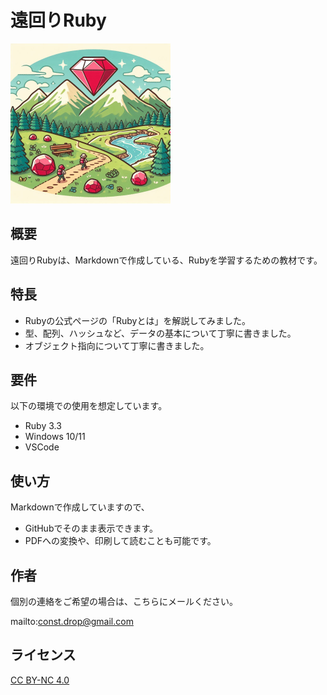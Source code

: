 # 遠回りRuby

![tomawari_ruby](tomawari_ruby_256.png)

## 概要

遠回りRubyは、Markdownで作成している、Rubyを学習するための教材です。

## 特長

* Rubyの公式ページの「Rubyとは」を解説してみました。
* 型、配列、ハッシュなど、データの基本について丁寧に書きました。
* オブジェクト指向について丁寧に書きました。

## 要件

以下の環境での使用を想定しています。
* Ruby 3.3
* Windows 10/11
* VSCode

## 使い方

Markdownで作成していますので、
* GitHubでそのまま表示できます。
* PDFへの変換や、印刷して読むことも可能です。

## 作者

個別の連絡をご希望の場合は、こちらにメールください。

mailto:const.drop@gmail.com

## ライセンス

[CC BY-NC 4.0](https://creativecommons.org/licenses/by-nc/4.0/deed.ja)

